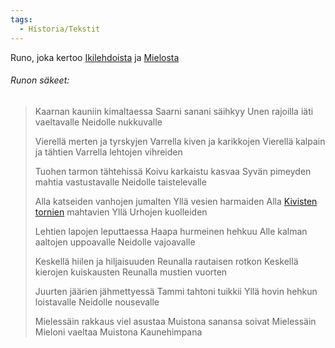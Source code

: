 ```yaml
---
tags:
  - Historia/Tekstit
---
```

Runo, joka kertoo [Ikilehdoista](Ikilehdoista) ja [Mielosta](Mielo.md)

###### Runon säkeet:

>Kaarnan kauniin kimaltaessa 
>Saarni sanani säihkyy 
>Unen rajoilla iäti vaeltavalle 
>Neidolle nukkuvalle 
>
>Vierellä merten ja tyrskyjen 
>Varrella kiven ja karikkojen 
>Vierellä kalpain ja tähtien 
>Varrella lehtojen vihreiden 
>
>Tuohen tarmon tähtehissä 
>Koivu karkaistu kasvaa 
>Syvän pimeyden mahtia vastustavalle 
>Neidolle taistelevalle 
>
>Alla katseiden vanhojen jumalten 
>Yllä vesien harmaiden 
>Alla [Kivisten tornien](Bôl-Thazâdin%20hautatornit.md) mahtavien 
>Yllä Urhojen kuolleiden 
>
>Lehtien lapojen leputtaessa 
>Haapa hurmeinen hehkuu 
>Alle kalman aaltojen uppoavalle 
>Neidolle vajoavalle 
>
>Keskellä hiilen ja hiljaisuuden 
>Reunalla rautaisen rotkon 
>Keskellä kierojen kuiskausten 
>Reunalla mustien vuorten 
>
>Juurten jäärien jähmettyessä 
>Tammi tahtoni tuikkii 
>Yllä hovin hehkun loistavalle 
>Neidolle nousevalle 
>
>Mielessäin rakkaus viel asustaa
>Muistona sanansa soivat 
>Mielessäin Mieloni vaeltaa 
>Muistona Kaunehimpana
